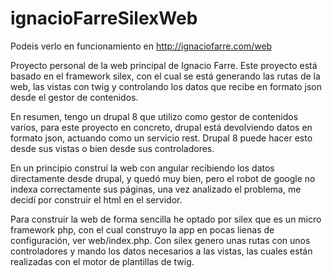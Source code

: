 # ignacioFarreSilexWeb
Podeis verlo en funcionamiento en http://ignaciofarre.com/web

Proyecto personal de la web principal de Ignacio Farre.
Este proyecto está basado en el framework silex, con el cual se está generando las rutas de la web, las vistas con twig y controlando los datos que recibe en formato json desde el gestor de contenidos.

En resumen, tengo un drupal 8 que utilizo como gestor de contenidos varios, para este proyecto en concreto, drupal está devolviendo datos en formato json, actuando como un servicio rest. Drupal 8 puede hacer esto desde sus vistas o bien desde sus controladores.

En un principio construí la web con angular recibiendo los datos directamente desde drupal, y quedó muy bien, pero el robot de google no indexa correctamente sus páginas, una vez analizado el problema, me decidí por construir el html en el servidor.

Para construir la web de forma sencilla he optado por silex que es un micro framework php, con el cual construyo la app en pocas lienas de configuración, ver web/index.php.
Con silex genero unas rutas con unos controladores y mando los datos necesarios a las vistas, las cuales están realizadas con el motor de plantillas de twig.
